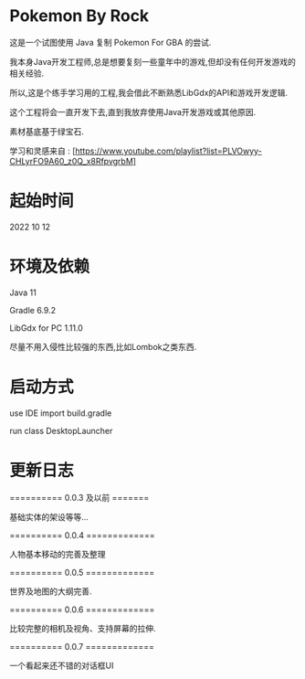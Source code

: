 # Pokemon By Rock

这是一个试图使用 Java 复制 Pokemon For GBA 的尝试.

我本身Java开发工程师,总是想要复刻一些童年中的游戏,但却没有任何开发游戏的相关经验.

所以,这是个练手学习用的工程,我会借此不断熟悉LibGdx的API和游戏开发逻辑.

这个工程将会一直开发下去,直到我放弃使用Java开发游戏或其他原因.

素材基底基于绿宝石.

学习和灵感来自 : [https://www.youtube.com/playlist?list=PLVOwyy-CHLyrFO9A60_z0Q_x8RfpvgrbM]

# 起始时间 

2022 10 12

# 环境及依赖

Java 11


Gradle 6.9.2


LibGdx for PC 1.11.0


尽量不用入侵性比较强的东西,比如Lombok之类东西.

# 启动方式

use IDE import build.gradle

run class DesktopLauncher


# 更新日志

========== 0.0.3 及以前 =======

基础实体的架设等等...

========== 0.0.4 =============

人物基本移动的完善及整理

========== 0.0.5 =============

世界及地图的大纲完善.

========== 0.0.6 =============

比较完整的相机及视角、支持屏幕的拉伸.

========== 0.0.7 =============

一个看起来还不错的对话框UI